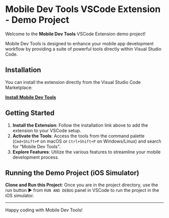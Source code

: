 # Mobile Dev Tools VSCode Extension - Demo Project

Welcome to the **Mobile Dev Tools** VSCode Extension demo project! 

Mobile Dev Tools is designed to enhance your mobile app development workflow by providing a suite of powerful tools directly within Visual Studio Code.

## Installation

You can install the extension directly from the Visual Studio Code Marketplace:

[**Install Mobile Dev Tools**](https://marketplace.visualstudio.com/items?itemName=emanuel-braz.deeplink)

## Getting Started

1. **Install the Extension**: Follow the installation link above to add the extension to your VSCode setup.
2. **Activate the Tools**: Access the tools from the command palette (`Cmd+Shift+P` on macOS or `Ctrl+Shift+P` on Windows/Linux) and search for "Mobile Dev Tools".
3. **Explore Features**: Utilize the various features to streamline your mobile development process.

## Running the Demo Project (iOS Simulator)
**Clone and Run this Project**: Once you are in the project directory, use the run button ► from `RUN AND DEBUG` panel in VSCode to run the project in the iOS simulator.

---
Happy coding with Mobile Dev Tools!